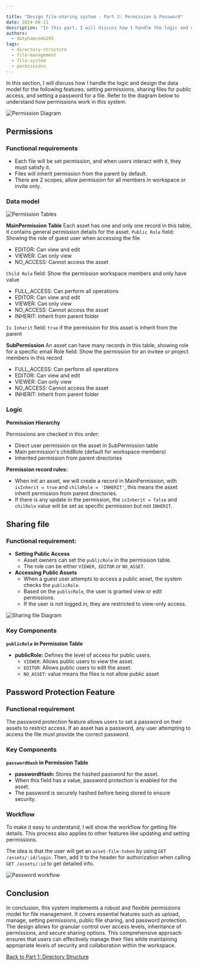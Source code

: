```yaml
---

title: "Design file-sharing system - Part 2: Permission & Password"
date: 2024-08-21
description: "In this part, I will discuss how I handle the logic and design the data model for the following features: setting permissions, sharing files for public access, and setting a password for a file."
authors:
  - datphamcode295
tags:
  - directory-structure
  - file-management
  - file-system
  - permissions
---
```


In this section, I will discuss how I handle the logic and design the data model for the following features: setting permissions, sharing files for public access, and setting a password for a file. Refer to the diagram below to understand how permissions work in this system.

![Permission Diagram](assets/design-file-sharing-system_3.webp)

## Permissions

### Functional requirements

- Each file will be set permission, and when users interact with it, they must satisfy it.
- Files will inherit permission from the parent by default.
- There are 2 scopes, allow permission for all members in workspace or invite only.

### Data model

![Permission Tables](assets/design-file-sharing-system_4.webp)

**MainPermission Table**
Each asset has one and only one record in this table, it contains general permission details for the asset.
`Public Role` field: Showing the role of guest user when accessing the file

- EDITOR: Can view and edit
- VIEWER: Can only view
- NO_ACCESS: Cannot access the asset

`Child Role` field: Show the permission workspace members and only have value

- FULL_ACCESS: Can perform all operations
- EDITOR: Can view and edit
- VIEWER: Can only view
- NO_ACCESS: Cannot access the asset
- INHERIT: Inherit from parent folder

`Is Inherit` field: `true` if the permission for this asset is inherit from the parent

**SubPermission**
An asset can have many records in this table, showing role for a specific email
Role field: Show the permission for an invitee or project members in this record

- FULL_ACCESS: Can perform all operations
- EDITOR: Can view and edit
- VIEWER: Can only view
- NO_ACCESS: Cannot access the asset
- INHERIT: Inherit from parent folder

### Logic

**Permission Hierarchy**

Permissions are checked in this order:

- Direct user permission on the asset in SubPermission table
- Main permission's childRole (default for workspace members)
- Inherited permission from parent directories

**Permission record rules:**

- When init an asset, we will create a record in MainPermission, with `isInherit = true` and `childRole = 'INHERIT'`, this means the asset inherit permission from parent directories.
- If there is any update in the permission, the `isInherit = false` and `chilRole` value will be set as specific permission but not `INHERIT`.

## Sharing file

### Functional requirement:

- **Setting Public Access**
  - Asset owners can set the `publicRole` in the permission table.
  - The role can be either `VIEWER,` `EDITOR` or `NO_ASSET`.
- **Accessing Public Assets**
  - When a guest user attempts to access a public asset, the system checks the `publicRole`.
  - Based on the `publicRole`, the user is granted view or edit permissions.
  - If the user is not logged in, they are restricted to view-only access.

![Sharing file Diagram](assets/design-file-sharing-system_5.webp)

### Key Components

**`publicRole` in Permission Table**

- **publicRole:** Defines the level of access for public users.
  - `VIEWER`: Allows public users to view the asset.
  - `EDITOR`: Allows public users to edit the asset.
  - `NO_ASSET`: value means the files is not allow public asset

## Password Protection Feature

### Functional requirement

The password protection feature allows users to set a password on their assets to restrict access. If an asset has a password, any user attempting to access the file must provide the correct password.

### Key Components

**`passwordHash` in Permission Table**

- **passwordHash:** Stores the hashed password for the asset.
- When this field has a value, password protection is enabled for the asset.
- The password is securely hashed before being stored to ensure security.

### Workflow

To make it easy to understand, I will show the workflow for getting file details. This process also applies to other features like updating and setting permissions.

The idea is that the user will get an `asset-file-token` by using `GET /assets/:id/login`. Then, add it to the header for authorization when calling `GET /assets/:id` to get detailed info.

![Password workflow](assets/design-file-sharing-system_6.webp)

## Conclusion

In conclusion, this system implements a robust and flexible permissions model for file management. It covers essential features such as upload, manage, setting permissions, public file sharing, and password protection. The design allows for granular control over access levels, inheritance of permissions, and secure sharing options. This comprehensive approach ensures that users can effectively manage their files while maintaining appropriate levels of security and collaboration within the workspace.

[Back to Part 1: Directory Structure](https://memo.d.foundation/playground/01_literature/design-file-sharing-system-part-1-directory-structure/)
